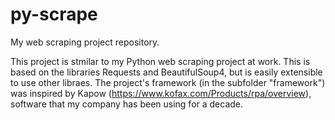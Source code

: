 # py-scrape
My web scraping project repository.

This project is stmilar to my Python web scraping project at work.  This is based on the libraries Requests and BeautifulSoup4, but is easily extensible to use other libraes.  The project's framework (in the subfolder "framework") was inspired by Kapow (https://www.kofax.com/Products/rpa/overview), software that my company has been using for a decade.
